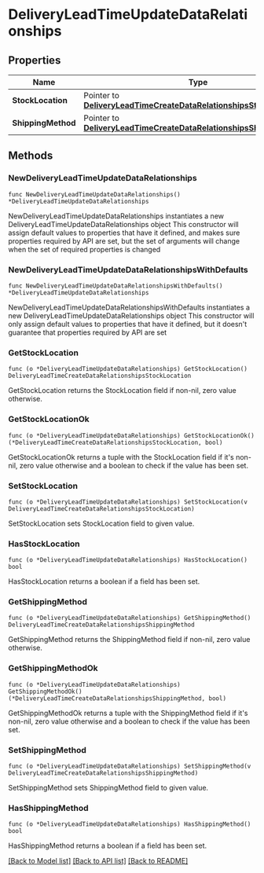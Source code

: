 # DeliveryLeadTimeUpdateDataRelationships

## Properties

Name | Type | Description | Notes
------------ | ------------- | ------------- | -------------
**StockLocation** | Pointer to [**DeliveryLeadTimeCreateDataRelationshipsStockLocation**](DeliveryLeadTimeCreateDataRelationshipsStockLocation.md) |  | [optional] 
**ShippingMethod** | Pointer to [**DeliveryLeadTimeCreateDataRelationshipsShippingMethod**](DeliveryLeadTimeCreateDataRelationshipsShippingMethod.md) |  | [optional] 

## Methods

### NewDeliveryLeadTimeUpdateDataRelationships

`func NewDeliveryLeadTimeUpdateDataRelationships() *DeliveryLeadTimeUpdateDataRelationships`

NewDeliveryLeadTimeUpdateDataRelationships instantiates a new DeliveryLeadTimeUpdateDataRelationships object
This constructor will assign default values to properties that have it defined,
and makes sure properties required by API are set, but the set of arguments
will change when the set of required properties is changed

### NewDeliveryLeadTimeUpdateDataRelationshipsWithDefaults

`func NewDeliveryLeadTimeUpdateDataRelationshipsWithDefaults() *DeliveryLeadTimeUpdateDataRelationships`

NewDeliveryLeadTimeUpdateDataRelationshipsWithDefaults instantiates a new DeliveryLeadTimeUpdateDataRelationships object
This constructor will only assign default values to properties that have it defined,
but it doesn't guarantee that properties required by API are set

### GetStockLocation

`func (o *DeliveryLeadTimeUpdateDataRelationships) GetStockLocation() DeliveryLeadTimeCreateDataRelationshipsStockLocation`

GetStockLocation returns the StockLocation field if non-nil, zero value otherwise.

### GetStockLocationOk

`func (o *DeliveryLeadTimeUpdateDataRelationships) GetStockLocationOk() (*DeliveryLeadTimeCreateDataRelationshipsStockLocation, bool)`

GetStockLocationOk returns a tuple with the StockLocation field if it's non-nil, zero value otherwise
and a boolean to check if the value has been set.

### SetStockLocation

`func (o *DeliveryLeadTimeUpdateDataRelationships) SetStockLocation(v DeliveryLeadTimeCreateDataRelationshipsStockLocation)`

SetStockLocation sets StockLocation field to given value.

### HasStockLocation

`func (o *DeliveryLeadTimeUpdateDataRelationships) HasStockLocation() bool`

HasStockLocation returns a boolean if a field has been set.

### GetShippingMethod

`func (o *DeliveryLeadTimeUpdateDataRelationships) GetShippingMethod() DeliveryLeadTimeCreateDataRelationshipsShippingMethod`

GetShippingMethod returns the ShippingMethod field if non-nil, zero value otherwise.

### GetShippingMethodOk

`func (o *DeliveryLeadTimeUpdateDataRelationships) GetShippingMethodOk() (*DeliveryLeadTimeCreateDataRelationshipsShippingMethod, bool)`

GetShippingMethodOk returns a tuple with the ShippingMethod field if it's non-nil, zero value otherwise
and a boolean to check if the value has been set.

### SetShippingMethod

`func (o *DeliveryLeadTimeUpdateDataRelationships) SetShippingMethod(v DeliveryLeadTimeCreateDataRelationshipsShippingMethod)`

SetShippingMethod sets ShippingMethod field to given value.

### HasShippingMethod

`func (o *DeliveryLeadTimeUpdateDataRelationships) HasShippingMethod() bool`

HasShippingMethod returns a boolean if a field has been set.


[[Back to Model list]](../README.md#documentation-for-models) [[Back to API list]](../README.md#documentation-for-api-endpoints) [[Back to README]](../README.md)


